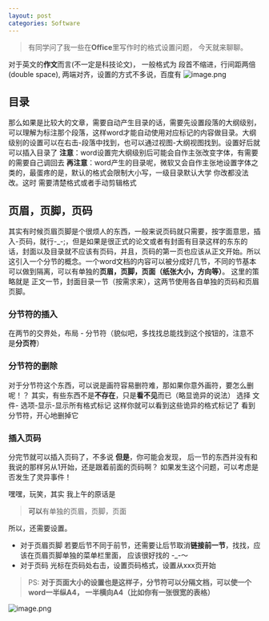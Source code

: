 ```yaml
---
layout: post
categories: Software
---
```


> 有同学问了我一些在**Office**里写作时的格式设置问题， 今天就来聊聊。

对于英文的**作文**而言(不一定是科技论文)， 一般格式为 段首不缩进，行间距两倍(double space), 两端对齐，设置的方式不多说，百度有
![image.png](http://upload-images.jianshu.io/upload_images/10532482-73f7f6bd6d294832.png)


## 目录
那么如果是比较大的文章，需要自动产生目录的话，需要先设置段落的大纲级别，可以理解为标注那个段落，这样word才能自动使用对应标记的内容做目录。大纲级别的设置可以在右击-段落中找到，也可以通过视图-大纲视图找到。设置好后就可以插入目录了
**注意**：word设置完大纲级别后可能会自作主张改变字体，有需要的需要自己调回去
**再注意**：word产生的目录呢，微软又会自作主张地设置字体之类的，最蛋疼的是，默认的格式会限制大小写，一级目录默认大学 你改都没法改。这时 需要清楚格式或者手动剪辑格式


## 页眉，页脚，页码
其实有时候页眉页脚是个很烦人的东西，一般来说页码就只需要，按字面意思，插入-页码，就行-_-;，但是如果是很正式的论文或者有封面有目录这样的东东的话，封面以及目录就不应该有页码，并且，页码的第一页也应该从正文开始。所以 这引入一个分节的概念。一个word文档的内容可以被分成好几节，不同的节基本可以做到隔离，可以有单独的**页眉，页脚，页面（纸张大小，方向等）**。
这里的策略就是 正文一节，封面目录一节（按需求来），这两节使用各自单独的页码和页眉页脚。

### 分节符的插入
在两节的交界处，布局 - 分节符（貌似吧，多找找总能找到这个按钮的，注意不是**分页符**）

### 分节符的删除
对于分节符这个东西，可以说是画符容易删符难，那如果你意外画符，要怎么删呢！？
其实，有些东西不是**不存在**，只是**看不见**而已（略显诡异的说法）
选择 文件- 选项-显示-显示所有格式标记 
这样你就可以看到这些诡异的格式标记了
看到分节符，开心地删掉它

### 插入页码
分完节就可以插入页码了，不多说
**但是**，你可能会发现， 后一节的东西并没有和我说的那样另从1开始，还是跟着前面的页码啊？
如果发生这个问题，可以考虑是否发生了灵异事件！

嘿嘿，玩笑，其实 我上午的原话是
> **可以**有单独的页眉，页脚，页面

所以，还需要设置。
- 对于页眉页脚
若要后节不同于前节，还需要让后节取消**链接前一节**，找找，应该在页眉页脚单独的菜单栏里面， 应该很好找的 -_-～
- 对于页码
光标在页码处右击，设置页码格式，设置从xxx页开始

> PS: **对于页面大小的设置也是这样子，分节符可以分隔文档，可以使一个word一半纵A4， 一半横向A4（比如你有一张很宽的表格）**

![image.png](http://upload-images.jianshu.io/upload_images/10532482-93b47b0d055fd997.png)

